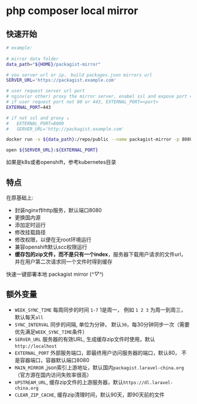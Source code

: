 # php composer local mirror

## 快速开始

```sh
# example:
 
# mirror data folder
data_path="${HOME}/packagist-mirror"

# you server url or ip， build packages.json mirrors url
SERVER_URL='https://packagist.example.com'

# user request server url port
# nginx(or other) proxy the mirror server, enabel ssl and expose port 443
# if user request port not 80 or 443, EXTERNAL_PORT=<port>
EXTERNAL_PORT=443

# if not ssl and proxy ↓
#   EXTERNAL_PORT=8080
#   SERVER_URL='http://packagist.example.com'

docker run -v ${data_path}:/repo/public --name packagist-mirror -p 8080:8080  -e SERVER_URL=${SERVER_URL} -e EXTERNAL_PORT=${EXTERNAL_PORT} -d klzsysy/packagist-mirror

open ${SERVER_URL}:${EXTERNAL_PORT}
```

如果是k8s或者openshift，参考kubernetes目录


## 特点

在原基础上:

- 封装nginx作http服务，默认端口8080
- 更换国内源
- 添加定时运行
- 修改挂载路径
- 修改权限，以便在无root环境运行
- 兼容openshift默认scc权限运行
- **缓存包的zip文件，而不是只有一个index**，服务器下载用户请求的文件url，并在用户第二次请求同一个文件时得到缓存


快速一键部署本地 packagist mirror (*^▽^*)

## 额外变量

- `WEEK_SYNC_TIME` 每周同步的时间 `1-7` 1是周一， 例如 `1 2 3` 为周一到周三，默认每天`all`
- `SYNC_INTERVAL` 同步的间隔, 单位为分钟， 默认`30`，每30分钟同步一次（需要优先满足`WEEK_SYNC_TIME`条件）
- `SERVER_URL` 服务器的有效URL, 生成缓存zip文件时使用，默认`http://localhost`
- `EXTERNAL_PORT` 外部服务端口，即最终用户访问服务器的端口，默认80， 不是容器端口，容器默认端口8080
- `MAIN_MIRROR` ,json索引上游地址，默认国内`packagist.laravel-china.org`（官方源在国内访问失败率很高）
- `UPSTREAM_URL`, 缓存zip文件的上游服务器，默认`https://dl.laravel-china.org`
- `CLEAR_ZIP_CACHE`, 缓存zip清理时间，默认90天，即90天前的文件